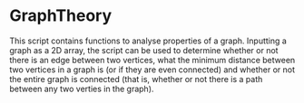 # GraphTheory
This script contains functions to analyse properties of a graph. Inputting a graph as a 2D array, the script can be used to determine whether or not there is an edge between two vertices, what the minimum distance between two vertices in a graph is (or if they are even connected) and whether or not the entire graph is connected (that is, whether or not there is a path between any two verties in the graph).
